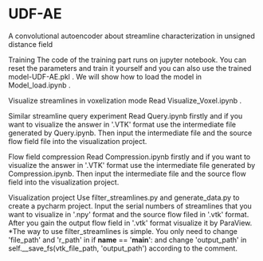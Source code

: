 # UDF-AE
A convolutional autoencoder about streamline characterization in unsigned distance field

Training
    The code of the training part runs on jupyter notebook. You can reset the parameters and train it yourself and you can also use the trained model-UDF-AE.pkl .
    We will show how to load the model in Model_load.ipynb .

Visualize streamlines in voxelization mode
    Read Visualize_Voxel.ipynb .

Similar streamline query experiment
    Read Query.ipynb firstly and if you want to visualize the answer in '.VTK' format use the intermediate file generated by Query.ipynb. 
    Then input the intermediate file and the source flow field file into the visualization project.

Flow field compression
    Read Compression.ipynb firstly and if you want to visualize the answer in '.VTK' format use the intermediate file generated by Compression.ipynb.
    Then input the intermediate file and the source flow field into the visualization project.

Visualization project
    Use filter_streamlines.py and generate_data.py to create a pycharm project. Input the serial numbers of streamlines that you want to visualize in '.npy' format 
    and the source flow filed in '.vtk' format. After you gain the output flow field in '.vtk' format visualize it by ParaView.
    *The way to use filter_streamlines is simple. You only need to change 'file_path' and 'r_path' in if __name__ == '__main__': and change 'output_path' in   self.__save_fs(vtk_file_path, 'output_path')
       according to the comment.
